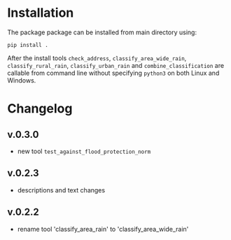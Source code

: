 # Installation

The package package can be installed from main directory using:

```
pip install .
```

After the install tools `check_address`, `classify_area_wide_rain`, `classify_rural_rain`, `classify_urban_rain` and `combine_classification` are callable from command line without specifying `python3` on both Linux and Windows.

# Changelog

## v.0.3.0

- new tool `test_against_flood_protection_norm`

## v.0.2.3

- descriptions and text changes

## v.0.2.2

- rename tool 'classify_area_rain' to 'classify_area_wide_rain'
